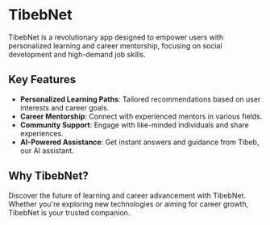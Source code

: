 # TibebNet

TibebNet is a revolutionary app designed to empower users with personalized learning and career mentorship, focusing on social development and high-demand job skills.

## Key Features

- **Personalized Learning Paths**: Tailored recommendations based on user interests and career goals.
- **Career Mentorship**: Connect with experienced mentors in various fields.
- **Community Support**: Engage with like-minded individuals and share experiences.
- **AI-Powered Assistance**: Get instant answers and guidance from Tibeb, our AI assistant.

## Why TibebNet?

Discover the future of learning and career advancement with TibebNet. Whether you're exploring new technologies or aiming for career growth, TibebNet is your trusted companion.
